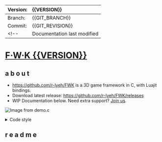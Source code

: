 |Version:       | {{VERSION}} |
|:--------------|:------------|
|Branch:        | {{GIT_BRANCH}} |
|Commit:        | {{GIT_REVISION}} |
<!--| Documentation last modified | { {LAST_MODIFIED} } |-->

# [F·W·K {{VERSION}}](https://github.com/r-lyeh/FWK)
## a b o u t

- https://github.com/r-lyeh/FWK is a 3D game framework in C, with Luajit bindings.
- Download latest release: https://github.com/r-lyeh/FWK/releases
- WIP Documentation below. Need extra support? <a href="https://discord.gg/vu6Vt9d">Join us</a>.

![Image from demo.c](https://i.imgur.com/sInbRoA.gif)

<details><summary>Code style</summary>
```C linenumbers
/// ## Markdown comments when documenting (3 slashes)
// C++ comments allowed /*C comments too*/
// Order matters: includes -> defines -> enums -> structs -> functions
#define puts(x) my_printf("%s", x)   // lowercase defines allowed for syntax sugars
#define VERSION "1.0.0"              // uppercase defines otherwise
enum { ZERO = 0 };                   // uppercase enums. also, one-line brackets allowed
void assert_positive( int my_int ) { // lowercase snake_case everywhere
    int *x = &my_int;                // no spacing between pointers and variables
    if( *x < ZERO ) {                // no outer padding space after if,do,while,for,switch
        puts( "Negative" );          // inner padding space around operators and parenthesis
    }                                // 4-spaces indents, 1TBS brackets
}                                    // when in doubt, dont worry & mimic style from codebase
```
</details>

<!--
!!! Note
    Ready to browse documentation? This is a very common note.

!!! Tip
    Then we have these informational notes. Tips mostly.

!!! WARNING
    And warning notes. You should read them definitely.

!!! ERROR: Watch out
    Really **important notes**. Beware of these.
-->

## r e a d m e

